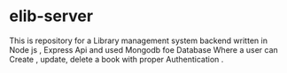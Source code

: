 # elib-server
This is repository for a Library management system backend written in Node js , Express Api and used Mongodb foe Database Where a user can Create , update, delete a book with proper Authentication . 
